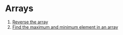 # Arrays
  1. [Reverse the array]( 450-dsa/Array/Reverse_the_array.java )
  2. [Find the maximum and minimum element in an array](450-dsa/Array/MaxMin.java)
